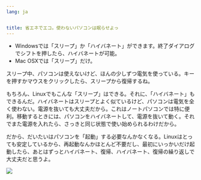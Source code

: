 ```yaml
---
lang: ja


title: 省エネでエコ。使わないパソコンは眠らせよっ
---
```


<ul>
<li>Windowsでは「スリープ」か「ハイバネート」ができます。終了ダイアログでシフトを押したら、ハイバネートが可能。</li>
<li>Mac OSXでは「スリープ」だけ。</li>
</ul>

スリープ中、パソコンは使えないけど、ほんの少しずつ電気を使っている。キーを押すかマウスをクリックしたら、スリープから復帰するね。

もちろん、Linuxでもこんな「スリープ」はできる。それに、「ハイバネート」もできるんだ。ハイバネートはスリープとよく似ているけど、パソコンは電気を全く使わない。電源を抜いても大丈夫だから。これはノートパソコンでは特に便利。移動するときには、パソコンをハイバネートして、電源を抜いて動く。それでまた電源を入れたら、さっきと同じ状態で使い始められるわけだから。

だから、だいたいはパソコンを「起動」する必要なんかなくなる。Linuxはとっても安定しているから、再起動なんかほとんど不要だし、最初にいっかいだけ起動したら、あとはずっとハイバネート、復帰、ハイバネート、復帰の繰り返しで大丈夫だと思うよ。

<img src="Images/suspend_hibernate_thumb.png" />




